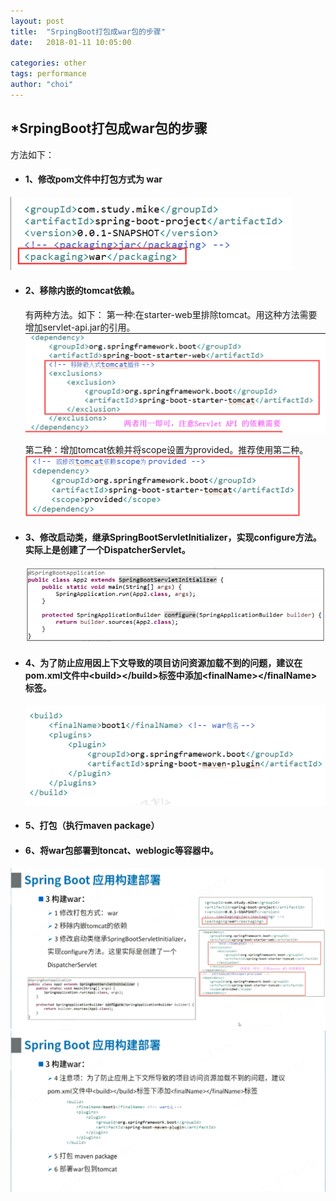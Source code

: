 ```yaml
---
layout: post
title:  "SrpingBoot打包成war包的步骤"
date:   2018-01-11 10:05:00

categories: other
tags: performance
author: "choi"
---
```


## *SrpingBoot打包成war包的步骤


方法如下：
- #### 1、修改pom文件中打包方式为 war 
![](../../assets/images/pictures/2019-01-11-springboot-war/333.png)  

- #### 2、移除内嵌的tomcat依赖。
   有两种方法。如下：
   第一种:在starter-web里排除tomcat。用这种方法需要增加servlet-api.jar的引用。
   ![](../../assets/images/pictures/2019-01-11-springboot-war/2.1.1.png)  
   
   第二种：增加tomcat依赖并将scope设置为provided。推荐使用第二种。
   ![](../../assets/images/pictures/2019-01-11-springboot-war/2.2.1.png)  

- #### 3、修改启动类，继承SpringBootServletInitializer，实现configure方法。实际上是创建了一个DispatcherServlet。
   ![](../../assets/images/pictures/2019-01-11-springboot-war/3.1.png)  

- #### 4、为了防止应用因上下文导致的项目访问资源加载不到的问题，建议在pom.xml文件中&lt;build&gt;&lt;/build&gt;标签中添加&lt;finalName&gt;&lt;/finalName&gt;标签。
   ![](../../assets/images/pictures/2019-01-11-springboot-war/4.1.png)  

- #### 5、打包（执行maven package）

- #### 6、将war包部署到toncat、weblogic等容器中。

![](../../assets/images/pictures/2019-01-11-springboot-war/111.png)  
![](../../assets/images/pictures/2019-01-11-springboot-war/222.png)  


